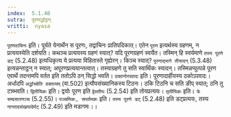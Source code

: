 ```yaml
---
index:  5.1.48
sutra:  पूरणार्द्धाट्ठन्
vritti:  nyasa
---
```


`पूरणवाचिनः` इति। पूर्यते येनार्थेन स पूरणः, तद्वाचिनः प्रातिपदिकात्। एतेन `पूरण` इत्यर्थस्य ग्रहणम्, न प्रत्ययस्येति दर्शयति। कथञ्च प्रत्ययस्य ग्रहणं स्यात्? यदि पूरणग्रहणं स्वर्येत। तस्मिन् हि स्वर्यमाणे `तस्य पूरणे डट्` (5.2.48) इत्यधिकृत्य ये प्रत्यया विहितास्ते गृह्येरन्। किञ्च स्यात्? `पूरणाद्भागे तीयादन्` (5.3.48) इत्यन्नन्ताट्ठन् न स्यात्; अपूरणप्रत्ययान्तत्वात्। तस्याग्रहणे तु सति स्वार्थिकः स्यादन्। तस्मिन्नप्युत्पन्ने पूरण एवार्थे तदन्तमपि वर्तत इति ततोऽपि ठन् सिद्धो भवति। `ठक्ठनोरपवादः` इति। पूरणादार्हीयस्य ठकोऽपवादः। अर्धादपि `अर्द्धाच्चेति वक्तव्यम्` (वा.502) इत्यौपसंख्यानिकस्य टिठनः। ठकि टिठनि च सति ङीप् स्यात्; ठनि तु टाब्भवति। `द्वितीयिकः` इति। द्वयोः पूरण इति `द्वेस्तीयः` (5.2.54) इति तोयप्रत्ययः। `तृतीयिकः` इति। `त्रेः सम्प्रसारणञ्च` (5.2.55)। `पञ्चमिकः, सर्प्तामकः` इति। `तस्य पूरणे डट्` (5.2.48) इति डट्प्रत्ययः, तस्य `नान्तादसंखयादेर्मट्` (5.2.49) इति मडागमः।।


